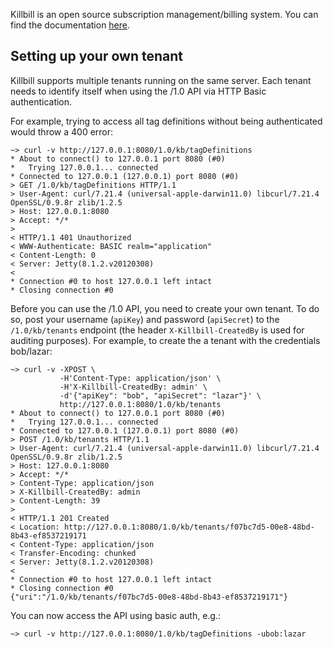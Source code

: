 Killbill is an open source subscription management/billing system.
You can find the documentation [here](http://ning.github.com/killbill/).

Setting up your own tenant
--------------------------

Killbill supports multiple tenants running on the same server. Each tenant needs to identify itself when using the /1.0
API via HTTP Basic authentication.

For example, trying to access all tag definitions without being authenticated would throw a 400 error:

    ~> curl -v http://127.0.0.1:8080/1.0/kb/tagDefinitions
    * About to connect() to 127.0.0.1 port 8080 (#0)
    *   Trying 127.0.0.1... connected
    * Connected to 127.0.0.1 (127.0.0.1) port 8080 (#0)
    > GET /1.0/kb/tagDefinitions HTTP/1.1
    > User-Agent: curl/7.21.4 (universal-apple-darwin11.0) libcurl/7.21.4 OpenSSL/0.9.8r zlib/1.2.5
    > Host: 127.0.0.1:8080
    > Accept: */*
    >
    < HTTP/1.1 401 Unauthorized
    < WWW-Authenticate: BASIC realm="application"
    < Content-Length: 0
    < Server: Jetty(8.1.2.v20120308)
    <
    * Connection #0 to host 127.0.0.1 left intact
    * Closing connection #0


Before you can use the /1.0 API, you need to create your own tenant. To do so, post your username (`apiKey`) and password
(`apiSecret`) to the `/1.0/kb/tenants` endpoint (the header `X-Killbill-CreatedBy` is used for auditing purposes).
For example, to create the a tenant with the credentials bob/lazar:

    ~> curl -v -XPOST \
               -H'Content-Type: application/json' \
               -H'X-Killbill-CreatedBy: admin' \
               -d'{"apiKey": "bob", "apiSecret": "lazar"}' \
               http://127.0.0.1:8080/1.0/kb/tenants
    * About to connect() to 127.0.0.1 port 8080 (#0)
    *   Trying 127.0.0.1... connected
    * Connected to 127.0.0.1 (127.0.0.1) port 8080 (#0)
    > POST /1.0/kb/tenants HTTP/1.1
    > User-Agent: curl/7.21.4 (universal-apple-darwin11.0) libcurl/7.21.4 OpenSSL/0.9.8r zlib/1.2.5
    > Host: 127.0.0.1:8080
    > Accept: */*
    > Content-Type: application/json
    > X-Killbill-CreatedBy: admin
    > Content-Length: 39
    >
    < HTTP/1.1 201 Created
    < Location: http://127.0.0.1:8080/1.0/kb/tenants/f07bc7d5-00e8-48bd-8b43-ef8537219171
    < Content-Type: application/json
    < Transfer-Encoding: chunked
    < Server: Jetty(8.1.2.v20120308)
    <
    * Connection #0 to host 127.0.0.1 left intact
    * Closing connection #0
    {"uri":"/1.0/kb/tenants/f07bc7d5-00e8-48bd-8b43-ef8537219171"}


You can now access the API using basic auth, e.g.:

    ~> curl -v http://127.0.0.1:8080/1.0/kb/tagDefinitions -ubob:lazar
